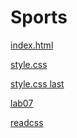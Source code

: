 # Sports
[index.html](https://rawandrahhal.github.io/Sports/index.html)

[style.css](https://rawandrahhal.github.io/Sports/style.css)



[style.css last](https://replit.com/@rawandrrr/Sports-5#README.md)



[lab07](https://rawandrahhal.github.io/Sports/App.js)

[readcss]()